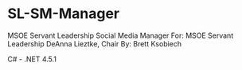 # SL-SM-Manager

MSOE Servant Leadership Social Media Manager
For: MSOE Servant Leadership
     DeAnna Lieztke, Chair
By:  Brett Ksobiech

C# - .NET 4.5.1
